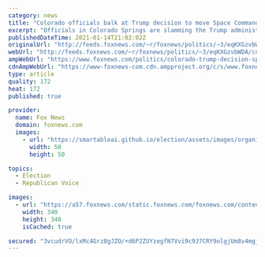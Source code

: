 ```yaml
---
category: news
title: "Colorado officials balk at Trump decision to move Space Command HQ to Alabama"
excerpt: "Officials in Colorado Springs are slamming the Trump administration’s decision to move U.S. Space Command from its temporary location in their city to Alabama claiming the move was based on President Trump’s “personal interest,” but Fox News has learned that Air Force Secretary Barbara Barrett made the"
publishedDateTime: 2021-01-14T21:02:02Z
originalUrl: "http://feeds.foxnews.com/~r/foxnews/politics/~3/eqKXGzvbWDA/colorado-trump-decision-space-command-hq-alabama"
webUrl: "http://feeds.foxnews.com/~r/foxnews/politics/~3/eqKXGzvbWDA/colorado-trump-decision-space-command-hq-alabama"
ampWebUrl: "https://www.foxnews.com/politics/colorado-trump-decision-space-command-hq-alabama.amp"
cdnAmpWebUrl: "https://www-foxnews-com.cdn.ampproject.org/c/s/www.foxnews.com/politics/colorado-trump-decision-space-command-hq-alabama.amp"
type: article
quality: 172
heat: 172
published: true

provider:
  name: Fox News
  domain: foxnews.com
  images:
    - url: "https://smartableai.github.io/election/assets/images/organizations/foxnews.com-50x50.jpg"
      width: 50
      height: 50

topics:
  - Election
  - Republican Voice

images:
  - url: "https://a57.foxnews.com/static.foxnews.com/foxnews.com/content/uploads/2020/10/340/340/brooke-singman-headshot.jpg?ve=1&tl=1"
    width: 340
    height: 340
    isCached: true

secured: "3vcudrVO/lxMc4Grz8gJZO/+d6P2ZUYzegfN7Vvi9c9J7CRY9olgjUm8v4mgj9kgl6qwPXutO77ZzGRRVOBWdP8JFDE9wLVX8qAvX2kQg8BgiQGz24jSbunxpnewDRT0424OQlGeT0kCXC5UMvuq2G+bWaa2ugMGo7Lc2GaWAC49etKxDZogvVUQwoOKSjvBWDIk7YlKMEud5BHH8hWOjdws+09lNzl7zvSEtghC+AX53+4/uqW8no4A2YCyX3J4qa15Oi6P/Lejql95ukPULpONtVRDvjhWEehMlmNwfHd3RoZd7nXKMSXnGYQWrH0P+Kod6DDJdGofwAz2l0LMXAgUdH0HSWWRxrsQW4RKGVs=;7SWuWl/OJvWbU7dNV7oqEw=="
---
```


